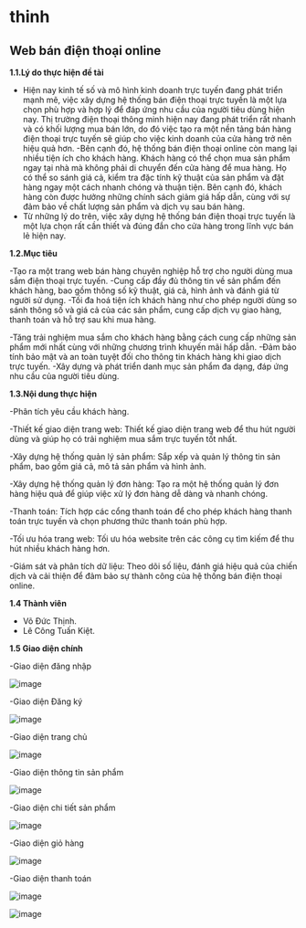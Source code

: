 # thinh
## **Web bán điện thoại online**
**1.1.Lý do thực hiện đề tài**
- Hiện nay kinh tế số và mô hình kinh doanh trực tuyến đang phát triển mạnh mẽ, việc  xây dựng hệ thống bán điện thoại trực tuyến là một lựa chọn phù hợp và hợp lý để đáp ứng nhu cầu của người tiêu dùng hiện nay. Thị trường điện thoại thông minh hiện nay đang phát triển rất nhanh và có khối lượng mua bán lớn, do đó việc tạo ra một nền tảng bán hàng điện thoại trực tuyến sẽ giúp cho việc kinh doanh của cửa hàng trở nên hiệu quả hơn.
-Bên cạnh đó, hệ thống bán điện thoại online còn mang lại nhiều tiện ích cho khách hàng. Khách hàng có thể chọn mua sản phẩm ngay tại nhà mà không phải di chuyển đến cửa hàng để mua hàng. Họ có thể so sánh giá cả, kiểm tra đặc tính kỹ thuật của sản phẩm và đặt hàng ngay một cách nhanh chóng và thuận tiện. Bên cạnh đó, khách hàng còn được hưởng những chính sách giảm giá hấp dẫn, cùng với sự đảm bảo về chất lượng sản phẩm và dịch vụ sau bán hàng.
- Từ những lý do trên, việc xây dựng hệ thống bán điện thoại trực tuyến là một lựa chọn rất cần thiết và đúng đắn cho cửa hàng trong lĩnh vực bán lẻ hiện nay.

**1.2.Mục tiêu**

-Tạo ra một trang web bán hàng chuyên nghiệp hỗ trợ cho người dùng mua sắm điện thoại trực tuyến.
-Cung cấp đầy đủ thông tin về sản phẩm đến khách hàng, bao gồm thông số kỹ thuật, giá cả, hình ảnh và đánh giá từ người sử dụng.
-Tối đa hoá tiện ích khách hàng như cho phép người dùng so sánh thông số và giá cả của các sản phẩm, cung cấp dịch vụ giao hàng, thanh toán và hỗ trợ sau khi mua hàng.

-Tăng trải nghiệm mua sắm cho khách hàng bằng cách cung cấp những sản phẩm mới nhất cùng với những chương trình khuyến mãi hấp dẫn.
-Đảm bảo tính bảo mật và an toàn tuyệt đối cho thông tin khách hàng khi giao dịch trực tuyến.
-Xây dựng và phát triển danh mục sản phẩm đa dạng, đáp ứng nhu cầu của người tiêu dùng.

**1.3.Nội dung thực hiện**

-Phân tích yêu cầu khách hàng.

-Thiết kế giao diện trang web: Thiết kế giao diện trang web để thu hút người dùng và giúp họ có trải nghiệm mua sắm trực tuyến tốt nhất.

-Xây dựng hệ thống quản lý sản phẩm: Sắp xếp và quản lý thông tin sản phẩm, bao gồm giá cả, mô tả sản phẩm và hình ảnh.

-Xây dựng hệ thống quản lý đơn hàng: Tạo ra một hệ thống quản lý đơn hàng hiệu quả để giúp việc xử lý đơn hàng dễ dàng và nhanh chóng.

-Thanh toán: Tích hợp các cổng thanh toán để cho phép khách hàng thanh toán trực tuyến và chọn phương thức thanh toán phù hợp.

-Tối ưu hóa trang web: Tối ưu hóa website trên các công cụ tìm kiếm để thu hút nhiều khách hàng hơn.

-Giám sát và phân tích dữ liệu: Theo dõi số liệu, đánh giá hiệu quả của chiến dịch và cải thiện để đảm bảo sự thành công của hệ thống bán điện thoại online.

**1.4 Thành viên**
- Võ Đức Thịnh.
- Lê Công Tuấn Kiệt.

**1.5 Giao diện chính**

-Giao diện đăng nhập



![image](https://github.com/Thinh1101/thinh/assets/147807734/02aa5497-2191-44aa-bf21-5b92ddeaec6b)


-Giao diện Đăng ký


![image](https://github.com/Thinh1101/thinh/assets/147807734/199f8cc7-cb4e-4404-b51d-6c8656130182)


-Giao diện trang chủ

![image](https://github.com/Thinh1101/thinh/assets/147807734/d4afa016-a0a9-4374-b737-ef510ffdc753)

-Giao diện thông tin sản phẩm

![image](https://github.com/Thinh1101/thinh/assets/147807734/a0a4ca9b-7120-408e-b73b-072d20c689c1)

-Giao diện chi tiết sản phẩm

![image](https://github.com/Thinh1101/thinh/assets/147807734/fdf2c3a7-e9f2-42b7-803c-6bd205411253)

-Giao diện giỏ hàng

![image](https://github.com/Thinh1101/thinh/assets/147807734/f58feffa-af1d-4d1f-9800-bd073b3d405b)

-Giao diện thanh toán

![image](https://github.com/Thinh1101/thinh/assets/147807734/06f24b98-a89e-49d7-a8a8-08c216bdc504)

![image](https://github.com/Thinh1101/thinh/assets/147807734/8d2eaf4b-0b0c-4f43-93b1-19f1963db95a)











                                                             
